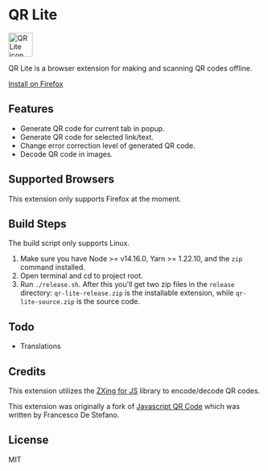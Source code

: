 # QR Lite

<img alt="QR Lite icon" src="https://github.com/monyxie/qr-lite/raw/2.0-dev/src/icons/qrlite.svg" width="48">

QR Lite is a browser extension for making and scanning QR codes offline.

[Install on Firefox](https://addons.mozilla.org/en-US/firefox/addon/qr-lite/)

## Features
* Generate QR code for current tab in popup.
* Generate QR code for selected link/text.
* Change error correction level of generated QR code.
* Decode QR code in images.

## Supported Browsers
This extension only supports Firefox at the moment.
  
## Build Steps

The build script only supports Linux.

1. Make sure you have Node >= v14.16.0, Yarn >= 1.22.10, and the `zip` command installed.
1. Open terminal and cd to project root.
1. Run `./release.sh`. After this you'll get two zip files in the `release` directory: `qr-lite-release.zip`
is the installable extension, while `qr-lite-source.zip` is the source code.
   
## Todo
* Translations
  
## Credits

This extension utilizes the [ZXing for JS](https://github.com/zxing-js/library) library to encode/decode QR codes.

This extension was originally a fork of
[Javascript QR Code](https://addons.mozilla.org/zh-CN/firefox/addon/javascript-qr-code/)
which was written by Francesco De Stefano.

## License

MIT
